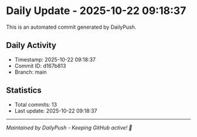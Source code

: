 # Daily Update - 2025-10-22 09:18:37

This is an automated commit generated by DailyPush.

## Daily Activity
- Timestamp: 2025-10-22 09:18:37
- Commit ID: d167b813
- Branch: main

## Statistics
- Total commits: 13
- Last update: 2025-10-22 09:18:37

---
*Maintained by DailyPush - Keeping GitHub active! 🚀*
